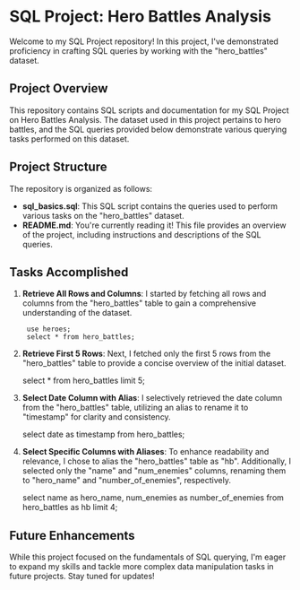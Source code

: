 # SQL Project: Hero Battles Analysis

Welcome to my SQL Project repository! In this project, I've demonstrated proficiency in crafting SQL queries by working with the "hero_battles" dataset.

## Project Overview

This repository contains SQL scripts and documentation for my SQL Project on Hero Battles Analysis. The dataset used in this project pertains to hero battles, and the SQL queries provided below demonstrate various querying tasks performed on this dataset.

## Project Structure

The repository is organized as follows:

- **sql_basics.sql**: This SQL script contains the queries used to perform various tasks on the "hero_battles" dataset.
- **README.md**: You're currently reading it! This file provides an overview of the project, including instructions and descriptions of the SQL queries.

## Tasks Accomplished

1. **Retrieve All Rows and Columns**: I started by fetching all rows and columns from the "hero_battles" table to gain a comprehensive understanding of the dataset.
   ```
    use heroes;
    select * from hero_battles;
    ```

2. **Retrieve First 5 Rows**: Next, I fetched only the first 5 rows from the "hero_battles" table to provide a concise overview of the initial dataset.
    
    select * from hero_battles limit 5;
   

3. **Select Date Column with Alias**: I selectively retrieved the date column from the "hero_battles" table, utilizing an alias to rename it to "timestamp" for clarity and consistency.
    
    select date as timestamp from hero_battles;
   

4. **Select Specific Columns with Aliases**: To enhance readability and relevance, I chose to alias the "hero_battles" table as "hb". Additionally, I selected only the "name" and "num_enemies" columns, renaming them to "hero_name" and "number_of_enemies", respectively.
   
    select name as hero_name, num_enemies as number_of_enemies 
    from hero_battles as hb 
    limit 4;
   

## Future Enhancements

While this project focused on the fundamentals of SQL querying, I'm eager to expand my skills and tackle more complex data manipulation tasks in future projects. Stay tuned for updates!


